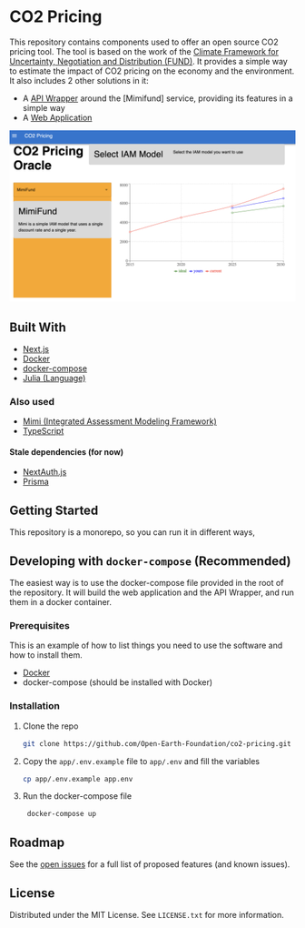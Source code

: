 # CO2 Pricing

This repository contains components used to offer an open source CO2 pricing tool. The tool is based on the work of the [Climate Framework for Uncertainty, Negotiation and Distribution (FUND)](<https://github.com/fund-model/MimiFUND.jl>). It provides a simple way to estimate the impact of CO2 pricing on the economy and the environment. It also includes 2 other solutions in it:

* A [API Wrapper](/tree/main/julia) around the [Mimifund] service, providing its features in a simple way
* A [Web Application](/tree/main/app)

![Image](./.images/co2-pricing-screenshot-1.png "CO2 Pricing Web App Preview")

## Built With

* [Next.js](https://nextjs.org)
* [Docker](https://docker.com)
* [docker-compose](https://docs.docker.com/compose)
* [Julia (Language)](https://julialang.org)

### Also used

* [Mimi (Integrated Assessment Modeling Framework)](https://github.com/mimiframework/Mimi.jl)
* [TypeScript](https://www.typescriptlang.org)

#### Stale dependencies (for now)

* [NextAuth.js](https://next-auth.js.org)
* [Prisma](https://www.prisma.io)

## Getting Started

This repository is a monorepo, so you can run it in different ways,

## Developing with `docker-compose` (Recommended)

The easiest way is to use the docker-compose file provided in the root of the repository. It will build the web application and the API Wrapper, and run them in a docker container.

### Prerequisites

This is an example of how to list things you need to use the software and how to install them.

* [Docker](https://docker.com)
* docker-compose (should be installed with Docker)

### Installation

1. Clone the repo

   ```sh
   git clone https://github.com/Open-Earth-Foundation/co2-pricing.git
   ```

2. Copy the `app/.env.example` file to `app/.env` and fill the variables

   ```sh
   cp app/.env.example app.env
   ```

3. Run the docker-compose file

   ```sh
    docker-compose up
    ```

<!-- ROADMAP -->
## Roadmap

See the [open issues](https://github.com/Open-Earth-Foundation/co2-pricing/issues) for a full list of proposed features (and known issues).

<!-- LICENSE -->
## License

Distributed under the MIT License. See `LICENSE.txt` for more information.
